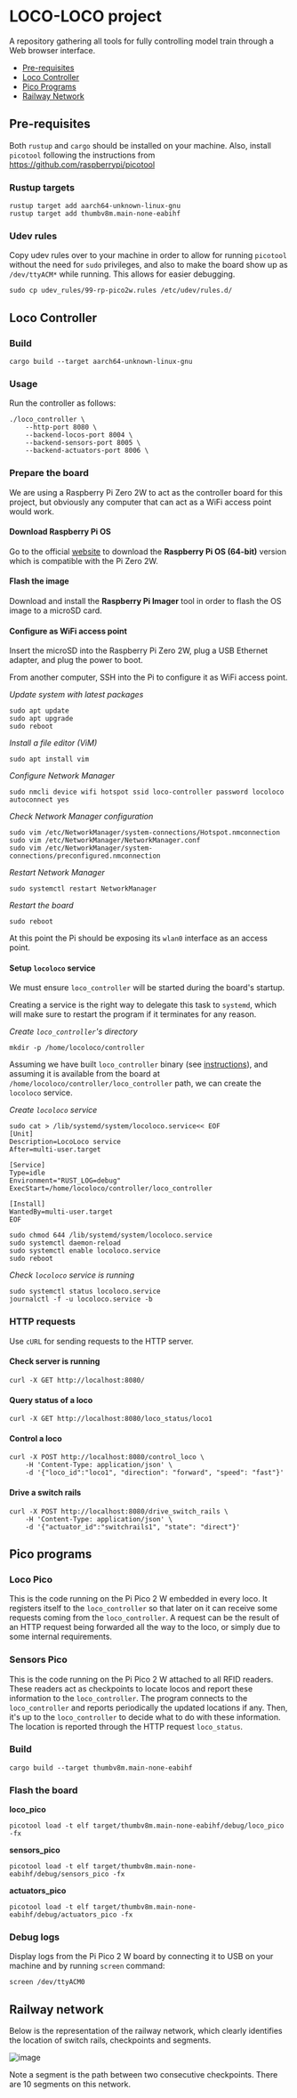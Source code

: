 # LOCO-LOCO project

A repository gathering all tools for fully controlling model train through a Web browser interface.

- [Pre-requisites](#pre-requisites)
- [Loco Controller](#loco-controller)
- [Pico Programs](#pico-programs)
- [Railway Network](#railway-network)

## Pre-requisites

Both `rustup` and `cargo` should be installed on your machine.
Also, install `picotool` following the instructions from
https://github.com/raspberrypi/picotool

### Rustup targets

```
rustup target add aarch64-unknown-linux-gnu
rustup target add thumbv8m.main-none-eabihf
```

### Udev rules

Copy udev rules over to your machine in order to allow for running `picotool`
without the need for `sudo` privileges, and also to make the board show up
as `/dev/ttyACM*` while running. This allows for easier debugging.

```
sudo cp udev_rules/99-rp-pico2w.rules /etc/udev/rules.d/
```

## Loco Controller

### Build

```
cargo build --target aarch64-unknown-linux-gnu
```

### Usage

Run the controller as follows:
```
./loco_controller \
    --http-port 8080 \
    --backend-locos-port 8004 \
    --backend-sensors-port 8005 \
    --backend-actuators-port 8006 \
```

### Prepare the board

We are using a Raspberry Pi Zero 2W to act as the controller board for this
project, but obviously any computer that can act as a WiFi access point would
work.

#### Download Raspberry Pi OS

Go to the official
[website](https://www.raspberrypi.com/software/operating-systems/) to download
the __Raspberry Pi OS (64-bit)__ version which is compatible with the Pi Zero 2W.

#### Flash the image

Download and install the __Raspberry Pi Imager__ tool in order to flash the OS
image to a microSD card.

#### Configure as WiFi access point

Insert the microSD into the Raspberry Pi Zero 2W, plug a USB Ethernet adapter,
and plug the power to boot.

From another computer, SSH into the Pi to configure it as WiFi access point.

_Update system with latest packages_

```
sudo apt update
sudo apt upgrade
sudo reboot
```

_Install a file editor (ViM)_

```
sudo apt install vim
```

_Configure Network Manager_

```
sudo nmcli device wifi hotspot ssid loco-controller password locoloco autoconnect yes
```

_Check Network Manager configuration_

```
sudo vim /etc/NetworkManager/system-connections/Hotspot.nmconnection
sudo vim /etc/NetworkManager/NetworkManager.conf
sudo vim /etc/NetworkManager/system-connections/preconfigured.nmconnection
```

_Restart Network Manager_

```
sudo systemctl restart NetworkManager
```

_Restart the board_

```
sudo reboot
```

At this point the Pi should be exposing its `wlan0` interface as an access
point.

#### Setup `locoloco` service

We must ensure `loco_controller` will be started during the board's startup.

Creating a service is the right way to delegate this task to `systemd`, which
will make sure to restart the program if it terminates for any reason.

_Create `loco_controller`'s directory_

```
mkdir -p /home/locoloco/controller
```

Assuming we have built `loco_controller` binary (see [instructions](#build)),
and assuming it is available from the board at
`/home/locoloco/controller/loco_controller` path, we can create the `locoloco`
service.

_Create `locoloco` service_

```
sudo cat > /lib/systemd/system/locoloco.service<< EOF
[Unit]
Description=LocoLoco service
After=multi-user.target

[Service]
Type=idle
Environment="RUST_LOG=debug"
ExecStart=/home/locoloco/controller/loco_controller

[Install]
WantedBy=multi-user.target
EOF

sudo chmod 644 /lib/systemd/system/locoloco.service
sudo systemctl daemon-reload
sudo systemctl enable locoloco.service
sudo reboot                              
```

_Check `locoloco` service is running_

```
sudo systemctl status locoloco.service
journalctl -f -u locoloco.service -b
```

### HTTP requests

Use `cURL` for sending requests to the HTTP server.

#### Check server is running

```
curl -X GET http://localhost:8080/
```

#### Query status of a loco

```
curl -X GET http://localhost:8080/loco_status/loco1
```

#### Control a loco

```
curl -X POST http://localhost:8080/control_loco \
    -H 'Content-Type: application/json' \
    -d '{"loco_id":"loco1", "direction": "forward", "speed": "fast"}'
```

#### Drive a switch rails

```
curl -X POST http://localhost:8080/drive_switch_rails \
    -H 'Content-Type: application/json' \
    -d '{"actuator_id":"switchrails1", "state": "direct"}'
```

## Pico programs

### Loco Pico

This is the code running on the Pi Pico 2 W embedded in every loco. It registers
itself to the `loco_controller` so that later on it can receive some requests
coming from the `loco_controller`. A request can be the result of an HTTP
request being forwarded all the way to the loco, or simply due to some internal
requirements.

### Sensors Pico

This is the code running on the Pi Pico 2 W attached to all RFID readers. These
readers act as checkpoints to locate locos and report these information to the
`loco_controller`. The program connects to the `loco_controller` and reports
periodically the updated locations if any. Then, it's up to the
`loco_controller` to decide what to do with these information. The location is
reported through the HTTP request `loco_status`.

### Build

```
cargo build --target thumbv8m.main-none-eabihf
```

### Flash the board

__loco_pico__
```
picotool load -t elf target/thumbv8m.main-none-eabihf/debug/loco_pico -fx
```

__sensors_pico__
```
picotool load -t elf target/thumbv8m.main-none-eabihf/debug/sensors_pico -fx
```

__actuators_pico__
```
picotool load -t elf target/thumbv8m.main-none-eabihf/debug/actuators_pico -fx
```

### Debug logs

Display logs from the Pi Pico 2 W board by connecting it to USB on your machine
and by running `screen` command:

```
screen /dev/ttyACM0
```

## Railway network

Below is the representation of the railway network, which clearly identifies
the location of switch rails, checkpoints and segments.

![image](docs/rail_network.svg)

Note a segment is the path between two consecutive checkpoints. There are 10
segments on this network.